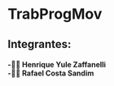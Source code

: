# TrabProgMov

## Integrantes:
<h4>-🙆‍♂️ Henrique Yule Zaffanelli <br>
-🙋‍♂️ Rafael Costa Sandim </h3>
